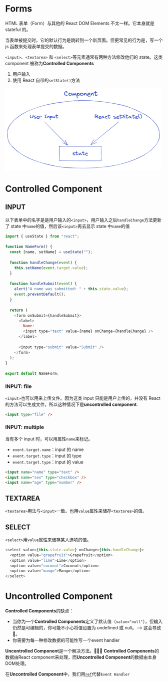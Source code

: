 # Forms

HTML 表单（Form）与其他的 React DOM Elements 不太一样。它本身就是 stateful 的。

当表单被提交时，它的默认行为是跳转到一个新页面。但更常见的行为是，写一个 js 函数来处理表单提交的数据。

`<input>`、`<textarea>` 和 `<select>`等元素通常有两种方法修改他们的 state。这类 component 被称为**Controlled Components**

1. 用户输入
2. 使用 React 自带的`setState()`方法

<img src="../assets/state.png" width="500">

# Controlled Component

## INPUT

以下表单中的名字是是用户输入的`<input>`，用户输入之后`handleChange`方法更新了 state 中`name`的值，然后该`<input>`再去显示 state 中`name`的值

```js
import { useState } from "react";

function NameForm() {
  const [name, setName] = useState("");

  function handleChange(event) {
    this.setName(event.target.value);
  }

  function handleSubmit(event) {
    alert("A name was submitted: " + this.state.value);
    event.preventDefault();
  }

  return (
    <form onSubmit={handleSubmit}>
      <label>
        Name:
        <input type="text" value={name} onChange={handleChange} />
      </label>

      <input type="submit" value="Submit" />
    </form>
  );
}

export default NameForm;
```

### INPUT: file

`<input>`也可以用来上传文件。因为这类 input 只能是用户上传的，并没有 React 的方法可以生成文件，所以这种情况下是**uncontrolled component**.

```html
<input type="file" />
```

### INPUT: multiple

当有多个 input 时，可以用属性`name`来标记。

- `event.target.name`：input 的 name
- `event.target.type`：input 的 type
- `event.target.type`：input 的 value

```html
<input name="name" type="text" />
<input name="sex" type="checkbox" />
<input name="age" type="number" />
```

## TEXTAREA

`<textarea>`用法与`<input>`一致。也用`value`属性来储存`<textarea>`的值。

## SELECT

`<select>`用`value`属性来储存某人选项的值。

```js
<select value={this.state.value} onChange={this.handleChange}>
  <option value="grapefruit">Grapefruit</option>
  <option value="lime">Lime</option>
  <option value="coconut">Coconut</option>
  <option value="mango">Mango</option>
</select>
```



# Uncontrolled Component
**Controlled Components**的缺点：
- 当你为一个**Controlled Components**定义了默认值（`value="null"`），但输入仍然是可编辑的，你可能不小心将值设置为 undefined 或 null。--> 这会导致🐞。
- 你需要为每一种修改数据的可能性写一个event handler

**Uncontrolled Component**是一个解决方法。🥸🥸🥸
**Controlled Components**的数据由React component来处理，而**Uncontrolled Component**的数据由本身DOM处理。

在**Uncontrolled Component**中，我们用[`ref`](../3.advanced_guides/15.Refs%20and%20the%20DOM.md)代替`Event Handler`